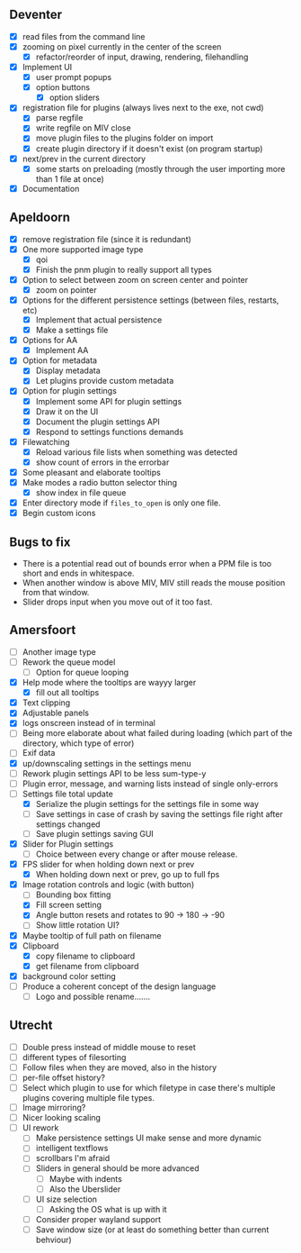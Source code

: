 ## Deventer
- [x] read files from the command line
- [x] zooming on pixel currently in the center of the screen
	- [x] refactor/reorder of input, drawing, rendering, filehandling
- [x] Implement UI
	- [x] user prompt popups
	- [x] option buttons
		- [x] option sliders
- [x] registration file for plugins (always lives next to the exe, not cwd)
	- [x] parse regfile
	- [x] write regfile on MIV close
	- [x] move plugin files to the plugins folder on import
	- [x] create plugin directory if it doesn't exist (on program startup)
- [x] next/prev in the current directory
	- [x] some starts on preloading (mostly through the user importing more than 1 file at once)
- [x] Documentation

## Apeldoorn
- [x] remove registration file (since it is redundant)
- [x] One more supported image type
	- [x] qoi
	- [x] Finish the pnm plugin to really support all types
- [x] Option to select between zoom on screen center and pointer
	- [x] zoom on pointer
- [x] Options for the different persistence settings (between files, restarts, etc)
	- [x] Implement that actual persistence
	- [x] Make a settings file
- [x] Options for AA
	- [x] Implement AA
- [x] Option for metadata
	- [x] Display metadata
	- [x] Let plugins provide custom metadata
- [x] Option for plugin settings
	- [x] Implement some API for plugin settings
	- [x] Draw it on the UI
	- [x] Document the plugin settings API
	- [x] Respond to settings functions demands
- [x] Filewatching
	- [x] Reload various file lists when something was detected
	- [x] show count of errors in the errorbar
- [x] Some pleasant and elaborate tooltips
- [x] Make modes a radio button selector thing
	- [x] show index in file queue
- [x] Enter directory mode if `files_to_open` is only one file.
- [x] Begin custom icons

## Bugs to fix
- There is a potential read out of bounds error when a PPM file is too short and ends in whitespace.
- When another window is above MIV, MIV still reads the mouse position from that window.
- Slider drops input when you move out of it too fast.

## Amersfoort
- [ ] Another image type
- [ ] Rework the queue model
	- [ ] Option for queue looping
- [x] Help mode where the tooltips are wayyy larger
	- [x] fill out all tooltips
- [x] Text clipping
- [x] Adjustable panels
- [x] logs onscreen instead of in terminal
- [ ] Being more elaborate about what failed during loading (which part of the directory, which type of error)
- [ ] Exif data
- [x] up/downscaling settings in the settings menu
- [ ] Rework plugin settings API to be less sum-type-y
- [ ] Plugin error, message, and warning lists instead of single only-errors
- [ ] Settings file total update
	- [x] Serialize the plugin settings for the settings file in some way
	- [ ] Save settings in case of crash by saving the settings file right after settings changed
	- [ ] Save plugin settings saving GUI
- [x] Slider for Plugin settings
	- [ ] Choice between every change or after mouse release.
- [x] FPS slider for when holding down next or prev
	- [x] When holding down next or prev, go up to full fps
- [x] Image rotation controls and logic (with button)
	- [ ] Bounding box fitting
	- [x] Fill screen setting
	- [x] Angle button resets and rotates to 90 -> 180 -> -90
	- [ ] Show little rotation UI?
- [x] Maybe tooltip of full path on filename
- [x] Clipboard
	- [x] copy filename to clipboard
	- [x] get filename from clipboard
- [x] background color setting
- [ ] Produce a coherent concept of the design language
	- [ ] Logo and possible rename.......

## Utrecht
- [ ] Double press instead of middle mouse to reset
- [ ] different types of filesorting
- [ ] Follow files when they are moved, also in the history
- [ ] per-file offset history?
- [ ] Select which plugin to use for which filetype in case there's multiple plugins covering multiple file types.
- [ ] Image mirroring?
- [ ] Nicer looking scaling
- [ ] UI rework
	- [ ] Make persistence settings UI make sense and more dynamic
	- [ ] intelligent textflows
	- [ ] scrollbars I'm afraid
	- [ ] Sliders in general should be more advanced
		- [ ] Maybe with indents
		- [ ] Also the Uberslider
	- [ ] UI size selection
		- [ ] Asking the OS what is up with it
	- [ ] Consider proper wayland support
	- [ ] Save window size (or at least do something better than current behviour)
